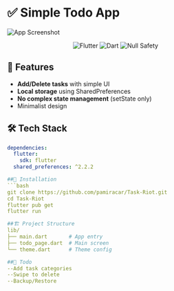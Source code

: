 # ✅ Simple Todo App  

![App Screenshot](https://via.placeholder.com/300x600/5B86E5/FFFFFF?text=Todo+App+Preview)  

<p align="center">
  <img src="https://img.shields.io/badge/Flutter-3.19.0-blue" alt="Flutter">
  <img src="https://img.shields.io/badge/Dart-3.3.0-blue" alt="Dart">
  <img src="https://img.shields.io/badge/null-safety-success" alt="Null Safety">
</p>

## 📱 Features  
- **Add/Delete tasks** with simple UI  
- **Local storage** using SharedPreferences  
- **No complex state management** (setState only)  
- Minimalist design  

## 🛠 Tech Stack  
```yaml
dependencies:
  flutter:
    sdk: flutter
  shared_preferences: ^2.2.2

##🚀 Installation
```bash
git clone https://github.com/pamiracar/Task-Riot.git
cd Task-Riot
flutter pub get
flutter run

##🏗 Project Structure
lib/
├── main.dart       # App entry
├── todo_page.dart  # Main screen
└── theme.dart      # Theme config

##📝 Todo
--Add task categories
--Swipe to delete
--Backup/Restore
